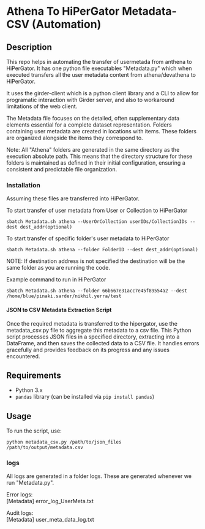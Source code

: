 # Athena To HiPerGator Metadata-CSV (Automation)

## Description
This repo helps in automating the transfer of usermetada from anthena to HiPerGator. It has one python file executables "Metadata.py" which when executed transfers all the user metadata content from athena/devathena to HiPerGator. 

It uses the girder-client which is a python client library and a CLI to allow for programatic interaction with Girder server, and also to workaround limitations of the web client.

The Metadata file focuses on the detailed, often supplementary data elements essential for a complete dataset representation. Folders containing user metadata are created in locations with items. These folders are organized alongside the items they correspond to.

Note: All "Athena" folders are generated in the same directory as the execution absolute path. This means that the directory structure for these folders is maintained as defined in their initial configuration, ensuring a consistent and predictable file organization.

### Installation
Assuming these files are transferred into HiPerGator.

To start transfer of user metadata from User or Collection to HiPerGator
```
sbatch Metadata.sh athena --UserOrCollection userIDs/CollectionIDs --dest dest_addr(optional)
```

To start transfer of specific folder's user metadata to HiPerGator
```
sbatch Metadata.sh athena --folder FolderID --dest dest_addr(optional)
```

NOTE: If destination address is not specified the destination will be the same folder as you are running the code.


Example command to run in HiPerGator
```
sbatch Metadata.sh athena --folder 66b667e31acc7e45f89554a2 --dest /home/blue/pinaki.sarder/nikhil.yerra/test
```

#### JSON to CSV Metadata Extraction Script
Once the required metadata is transferred to the hipergator, use the metadata_csv.py file to aggregate this metadata to a csv file.
This Python script processes JSON files in a specified directory, extracting into a DataFrame, and then saves the collected data to a CSV file. It handles errors gracefully and provides feedback on its progress and any issues encountered.

## Requirements

- Python 3.x
- `pandas` library (can be installed via `pip install pandas`)

## Usage

To run the script, use:
```
python metadata_csv.py /path/to/json_files /path/to/output/metadata.csv
```

### logs
All logs are generated in a folder logs. These are generated whenever we run "Metadata.py". 

Error logs: <br/>
    [Metadata] error_log_UserMeta.txt <br/>

Audit logs: <br/>
    [Metadata] user_meta_data_log.txt <br/>


